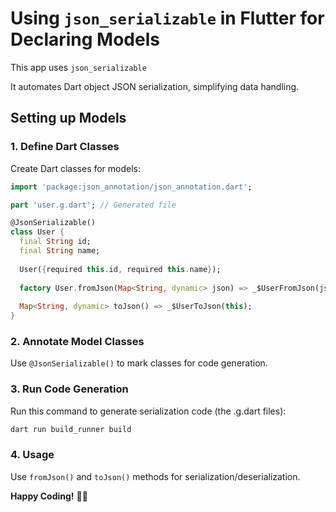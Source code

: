 
# Using `json_serializable` in Flutter for Declaring Models

This app uses `json_serializable`

It automates Dart object JSON serialization, simplifying data handling.

## Setting up Models

### 1. Define Dart Classes

Create Dart classes for models:

```dart
import 'package:json_annotation/json_annotation.dart';

part 'user.g.dart'; // Generated file

@JsonSerializable()
class User {
  final String id;
  final String name;
  
  User({required this.id, required this.name});
  
  factory User.fromJson(Map<String, dynamic> json) => _$UserFromJson(json);
  
  Map<String, dynamic> toJson() => _$UserToJson(this);
}
```

### 2. Annotate Model Classes

Use `@JsonSerializable()` to mark classes for code generation.

### 3. Run Code Generation

Run this command to generate serialization code (the .g.dart files):

```bash
dart run build_runner build
```

### 4. Usage

Use `fromJson()` and `toJson()` methods for serialization/deserialization.

**Happy Coding!** 🚀📱